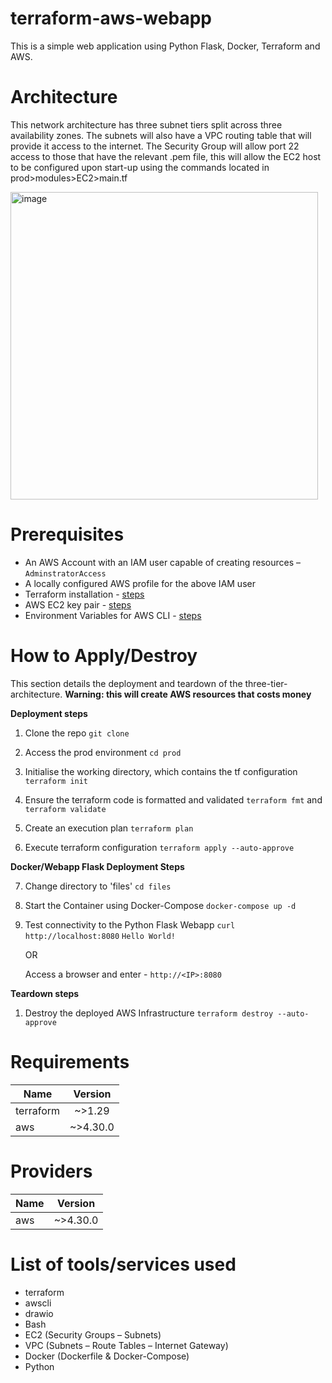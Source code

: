 # terraform-aws-webapp
This is a simple web application using Python Flask, Docker, Terraform and AWS.

# Architecture
This network architecture has three subnet tiers split across three availability zones. The subnets will also have a VPC routing table that will provide it access to the internet. The Security Group will allow port 22 access to those that have the relevant .pem file, this will allow the EC2 host to be configured upon start-up using the commands located in prod>modules>EC2>main.tf


<img width="492" alt="image" src="https://user-images.githubusercontent.com/83971386/190575501-77b4c6aa-0e05-4ebc-896b-af68bbdd3681.png">

# Prerequisites
* An AWS Account with an IAM user capable of creating resources – `AdminstratorAccess`
* A locally configured AWS profile for the above IAM user
* Terraform installation - [steps](https://learn.hashicorp.com/tutorials/terraform/install-cli)
* AWS EC2 key pair - [steps](https://docs.aws.amazon.com/AWSEC2/latest/UserGuide/ec2-key-pairs.html)
* Environment Variables for AWS CLI - [steps](https://docs.aws.amazon.com/cli/latest/userguide/cli-configure-envvars.html)

# How to Apply/Destroy
This section details the deployment and teardown of the three-tier-architecture. **Warning: this will create AWS resources that costs money**

**Deployment steps**

1.	Clone the repo
`git clone`

2.	Access the prod environment
`cd prod`

3.	Initialise the working directory, which contains the tf configuration 
`terraform init`

4.	 Ensure the terraform code is formatted and validated 
`terraform fmt` and `terraform validate`

5.	Create an execution plan
`terraform plan`

6.	Execute terraform configuration 
`terraform apply --auto-approve`

**Docker/Webapp Flask Deployment Steps**

7.  Change directory to 'files'
`cd files`

8.  Start the Container using Docker-Compose
`docker-compose up -d`

9.  Test connectivity to the Python Flask Webapp
`curl http://localhost:8080`
      `Hello World!`

    OR

    Access a browser and enter -
    `http://<IP>:8080`

**Teardown steps**

1.	Destroy the deployed AWS Infrastructure 
`terraform destroy --auto-approve`


# Requirements
| Name          | Version       |
| ------------- |:-------------:|
| terraform     | ~>1.29     |
| aws           | ~>4.30.0      |

# Providers
| Name          | Version       |
| ------------- |:-------------:|
| aws           | ~>4.30.0      |


# List of tools/services used
* terraform
* awscli
* drawio
* Bash
* EC2 (Security Groups – Subnets)
* VPC (Subnets – Route Tables – Internet Gateway)
* Docker (Dockerfile & Docker-Compose)
* Python
